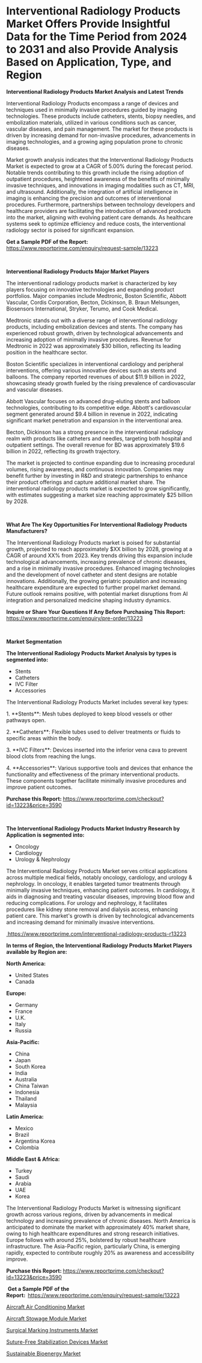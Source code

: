 <p><h1>Interventional Radiology Products Market Offers Provide Insightful Data for the Time Period from 2024 to 2031 and also Provide Analysis Based on Application, Type, and Region</h1></p><p><strong>Interventional Radiology Products Market Analysis and Latest Trends</strong></p>
<p><p>Interventional Radiology Products encompass a range of devices and techniques used in minimally invasive procedures guided by imaging technologies. These products include catheters, stents, biopsy needles, and embolization materials, utilized in various conditions such as cancer, vascular diseases, and pain management. The market for these products is driven by increasing demand for non-invasive procedures, advancements in imaging technologies, and a growing aging population prone to chronic diseases.</p><p>Market growth analysis indicates that the Interventional Radiology Products Market is expected to grow at a CAGR of 5.00% during the forecast period. Notable trends contributing to this growth include the rising adoption of outpatient procedures, heightened awareness of the benefits of minimally invasive techniques, and innovations in imaging modalities such as CT, MRI, and ultrasound. Additionally, the integration of artificial intelligence in imaging is enhancing the precision and outcomes of interventional procedures. Furthermore, partnerships between technology developers and healthcare providers are facilitating the introduction of advanced products into the market, aligning with evolving patient care demands. As healthcare systems seek to optimize efficiency and reduce costs, the interventional radiology sector is poised for significant expansion.</p></p>
<p><strong>Get a Sample PDF of the Report:&nbsp;</strong> <a href="https://www.reportprime.com/enquiry/request-sample/13223">https://www.reportprime.com/enquiry/request-sample/13223</a></p>
<p>&nbsp;</p>
<p><strong>Interventional Radiology Products Major Market Players</strong></p>
<p><p>The interventional radiology products market is characterized by key players focusing on innovative technologies and expanding product portfolios. Major companies include Medtronic, Boston Scientific, Abbott Vascular, Cordis Corporation, Becton, Dickinson, B. Braun Melsungen, Biosensors International, Stryker, Terumo, and Cook Medical.</p><p>Medtronic stands out with a diverse range of interventional radiology products, including embolization devices and stents. The company has experienced robust growth, driven by technological advancements and increasing adoption of minimally invasive procedures. Revenue for Medtronic in 2022 was approximately $30 billion, reflecting its leading position in the healthcare sector.</p><p>Boston Scientific specializes in interventional cardiology and peripheral interventions, offering various innovative devices such as stents and balloons. The company reported revenues of about $11.9 billion in 2022, showcasing steady growth fueled by the rising prevalence of cardiovascular and vascular diseases.</p><p>Abbott Vascular focuses on advanced drug-eluting stents and balloon technologies, contributing to its competitive edge. Abbott's cardiovascular segment generated around $9.4 billion in revenue in 2022, indicating significant market penetration and expansion in the interventional area.</p><p>Becton, Dickinson has a strong presence in the interventional radiology realm with products like catheters and needles, targeting both hospital and outpatient settings. The overall revenue for BD was approximately $19.6 billion in 2022, reflecting its growth trajectory.</p><p>The market is projected to continue expanding due to increasing procedural volumes, rising awareness, and continuous innovation. Companies may benefit further by investing in R&D and strategic partnerships to enhance their product offerings and capture additional market share. The interventional radiology products market is expected to grow significantly, with estimates suggesting a market size reaching approximately $25 billion by 2028.</p></p>
<p>&nbsp;</p>
<p><strong>What Are The Key Opportunities For Interventional Radiology Products Manufacturers?</strong></p>
<p><p>The Interventional Radiology Products market is poised for substantial growth, projected to reach approximately $XX billion by 2028, growing at a CAGR of around XX% from 2023. Key trends driving this expansion include technological advancements, increasing prevalence of chronic diseases, and a rise in minimally invasive procedures. Enhanced imaging technologies and the development of novel catheter and stent designs are notable innovations. Additionally, the growing geriatric population and increasing healthcare expenditure are expected to further propel market demand. Future outlook remains positive, with potential market disruptions from AI integration and personalized medicine shaping industry dynamics.</p></p>
<p><strong>Inquire or Share Your Questions If Any Before Purchasing This Report:</strong> <a href="https://www.reportprime.com/enquiry/pre-order/13223">https://www.reportprime.com/enquiry/pre-order/13223</a></p>
<p>&nbsp;</p>
<p><strong>Market Segmentation</strong></p>
<p><strong>The Interventional Radiology Products Market Analysis by types is segmented into:</strong></p>
<p><ul><li>Stents</li><li>Catheters</li><li>IVC Filter</li><li>Accessories</li></ul></p>
<p><p>The Interventional Radiology Products Market includes several key types: </p><p>1. **Stents**: Mesh tubes deployed to keep blood vessels or other pathways open.</p><p>2. **Catheters**: Flexible tubes used to deliver treatments or fluids to specific areas within the body.  </p><p>3. **IVC Filters**: Devices inserted into the inferior vena cava to prevent blood clots from reaching the lungs.  </p><p>4. **Accessories**: Various supportive tools and devices that enhance the functionality and effectiveness of the primary interventional products. These components together facilitate minimally invasive procedures and improve patient outcomes.</p></p>
<p><strong>Purchase this Report:&nbsp;</strong><a href="https://www.reportprime.com/checkout?id=13223&price=3590">https://www.reportprime.com/checkout?id=13223&price=3590</a></p>
<p>&nbsp;</p>
<p><strong>The Interventional Radiology Products Market Industry Research by Application is segmented into:</strong></p>
<p><ul><li>Oncology</li><li>Cardiology</li><li>Urology & Nephrology</li></ul></p>
<p><p>The Interventional Radiology Products Market serves critical applications across multiple medical fields, notably oncology, cardiology, and urology & nephrology. In oncology, it enables targeted tumor treatments through minimally invasive techniques, enhancing patient outcomes. In cardiology, it aids in diagnosing and treating vascular diseases, improving blood flow and reducing complications. For urology and nephrology, it facilitates procedures like kidney stone removal and dialysis access, enhancing patient care. This market's growth is driven by technological advancements and increasing demand for minimally invasive interventions.</p></p>
<p><a href="https://www.reportprime.com/interventional-radiology-products-r13223">&nbsp;https://www.reportprime.com/interventional-radiology-products-r13223</a></p>
<p><strong>In terms of Region, the Interventional Radiology Products Market Players available by Region are:</strong></p>
<p>
    <p> <strong> North America: </strong>
        <ul>
            <li>United States</li>
            <li>Canada</li>
        </ul>
        </p> 
    <p> <strong> Europe: </strong>
        <ul>
            <li>Germany</li>
            <li>France</li>
            <li>U.K.</li>
            <li>Italy</li>
            <li>Russia</li>
        </ul>
        </p> 
    <p> <strong> Asia-Pacific: </strong>
        <ul>
            <li>China</li>
            <li>Japan</li>
            <li>South Korea</li>
            <li>India</li>
            <li>Australia</li>
            <li>China Taiwan</li>
            <li>Indonesia</li>
            <li>Thailand</li>
            <li>Malaysia</li>
        </ul>
        </p> 
    <p> <strong> Latin America: </strong>
        <ul>
            <li>Mexico</li>
            <li>Brazil</li>
            <li>Argentina Korea</li>
            <li>Colombia</li>
        </ul>
        </p> 
    <p> <strong> Middle East & Africa: </strong>
        <ul>
            <li>Turkey</li>
            <li>Saudi</li>
            <li>Arabia</li>
            <li>UAE</li>
            <li>Korea</li>
        </ul>
    </p>
    </p>
<p><p>The Interventional Radiology Products Market is witnessing significant growth across various regions, driven by advancements in medical technology and increasing prevalence of chronic diseases. North America is anticipated to dominate the market with approximately 40% market share, owing to high healthcare expenditures and strong research initiatives. Europe follows with around 25%, bolstered by robust healthcare infrastructure. The Asia-Pacific region, particularly China, is emerging rapidly, expected to contribute roughly 20% as awareness and accessibility improve.</p></p>
<p><strong>Purchase this Report: </strong><a href="https://www.reportprime.com/checkout?id=13223&price=3590">https://www.reportprime.com/checkout?id=13223&price=3590</a></p>
<p>&nbsp;<strong>Get a Sample PDF of the Report:&nbsp;&nbsp;</strong><a href="https://www.reportprime.com/enquiry/request-sample/13223">https://www.reportprime.com/enquiry/request-sample/13223</a></p>
<p><strong></strong></p>
<p><p><a href="https://issuu.com/reportprime-2/docs/aircraft-air-conditioning-market-si_2986600ca2d7e8">Aircraft Air Conditioning Market</a></p><p><a href="https://issuu.com/reportprime-2/docs/aircraft-stowage-module-market-size_a5c6834fb91232">Aircraft Stowage Module Market</a></p><p><a href="https://medium.com/@diane.macle6776/global-surgical-marking-instruments-market-trends-analysis-and-future-growth-prospects-2024-2031-f127b0990fa8">Surgical Marking Instruments Market</a></p><p><a href="https://medium.com/@caroline.lewis06756/global-market-pulse-trends-and-growth-analysis-in-suture-free-stabilization-devices-market-b46acc886112">Suture-Free Stabilization Devices Market</a></p><p><a href="https://www.linkedin.com/pulse/sustainable-bioenergy-industry-analysis-report-its-market-ou3ef?trackingId=jBUbAfsiS123bXzGTSD%2FUg%3D%3D">Sustainable Bioenergy Market</a></p></p>
